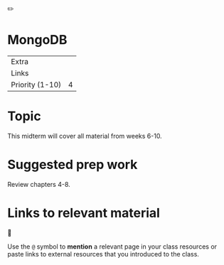 <span class="icon">✏️</span>

# MongoDB

<table><tbody><tr class="odd"><td>Extra</td><td></td></tr><tr class="even"><td>Links</td><td></td></tr><tr class="odd"><td>Priority (1-10)</td><td><span class="selected-value select-value-color-default">4</span></td></tr></tbody></table>

# Topic

This midterm will cover all material from weeks 6-10.

# Suggested prep work

Review chapters 4-8.

# Links to relevant material

<span class="icon">📌</span>

Use the `@` symbol to **mention** a relevant page in your class resources or paste links to external resources that you introduced to the class.
